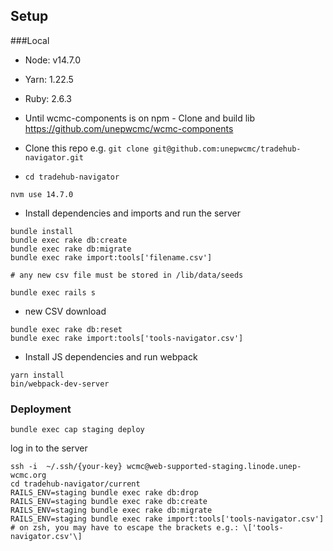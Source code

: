 ## Setup

###Local

- Node: v14.7.0
- Yarn: 1.22.5
- Ruby: 2.6.3


- Until wcmc-components is on npm - Clone and build lib https://github.com/unepwcmc/wcmc-components

- Clone this repo e.g. `git clone git@github.com:unepwcmc/tradehub-navigator.git`
- `cd tradehub-navigator`

```
nvm use 14.7.0
```

- Install dependencies and imports and run the server

```
bundle install
bundle exec rake db:create
bundle exec rake db:migrate
bundle exec rake import:tools['filename.csv'] 

# any new csv file must be stored in /lib/data/seeds 

bundle exec rails s
```
- new CSV download

```
bundle exec rake db:reset
bundle exec rake import:tools['tools-navigator.csv']
```
- Install JS dependencies and run webpack

```
yarn install
bin/webpack-dev-server
```
### Deployment

`bundle exec cap staging deploy`

log in to the server
```
ssh -i  ~/.ssh/{your-key} wcmc@web-supported-staging.linode.unep-wcmc.org
cd tradehub-navigator/current
RAILS_ENV=staging bundle exec rake db:drop
RAILS_ENV=staging bundle exec rake db:create
RAILS_ENV=staging bundle exec rake db:migrate
RAILS_ENV=staging bundle exec rake import:tools['tools-navigator.csv']
# on zsh, you may have to escape the brackets e.g.: \['tools-navigator.csv'\]

```
